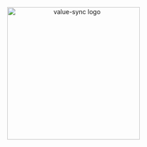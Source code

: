 <p align="center">
	<img width="300" 
		title="value-sync logo"
		src="http://malyutinegor.github.io/value-sync/1.svg">
</p>
